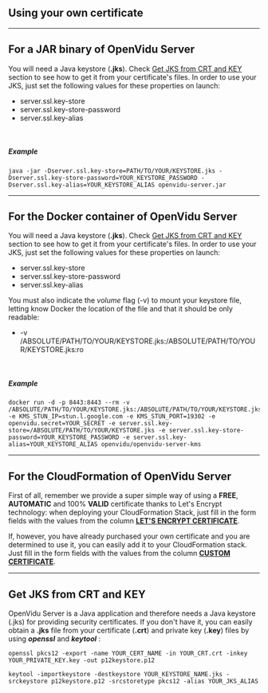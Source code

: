 <h2 id="section-title">Using your own certificate</h2>
<hr>

For a JAR binary of OpenVidu Server
------------------

You will need a Java keystore (**.jks**). Check [Get JKS from CRT and KEY](#get-jks-from-crt-and-key) section to see how to get it from your certificate's files.
In order to use your JKS, just set the following values for these properties on launch:

- server.ssl.key-store
- server.ssl.key-store-password
- server.ssl.key-alias

<br>

##### Example

```console
java -jar -Dserver.ssl.key-store=PATH/TO/YOUR/KEYSTORE.jks -Dserver.ssl.key-store-password=YOUR_KEYSTORE_PASSWORD -Dserver.ssl.key-alias=YOUR_KEYSTORE_ALIAS openvidu-server.jar
```

----------

For the Docker container of OpenVidu Server
------------------

You will need a Java keystore (**.jks**). Check [Get JKS from CRT and KEY](#get-jks-from-crt-and-key) section to see how to get it from your certificate's files.
In order to use your JKS, just set the following values for these properties on launch:

- server.ssl.key-store
- server.ssl.key-store-password
- server.ssl.key-alias

You must also indicate the _volume_ flag (-v) to mount your keystore file, letting know Docker the location of the file and that it should be only readable:

- -v /ABSOLUTE/PATH/TO/YOUR/KEYSTORE.jks:/ABSOLUTE/PATH/TO/YOUR/KEYSTORE.jks:ro

<br>

##### Example

```console
docker run -d -p 8443:8443 --rm -v /ABSOLUTE/PATH/TO/YOUR/KEYSTORE.jks:/ABSOLUTE/PATH/TO/YOUR/KEYSTORE.jks:ro -e KMS_STUN_IP=stun.l.google.com -e KMS_STUN_PORT=19302 -e openvidu.secret=YOUR_SECRET -e server.ssl.key-store=/ABSOLUTE/PATH/TO/YOUR/KEYSTORE.jks -e server.ssl.key-store-password=YOUR_KEYSTORE_PASSWORD -e server.ssl.key-alias=YOUR_KEYSTORE_ALIAS openvidu/openvidu-server-kms
```

----------

For the CloudFormation of OpenVidu Server
------------------

First of all, remember we provide a super simple way of using a **FREE**, **AUTOMATIC** and 100% **VALID** certificate thanks to Let's Encrypt technology: when deploying your CloudFormation Stack, just fill in the form fields with the values from the column **[LET'S ENCRYPT CERTIFICATE](/deployment/deploying-aws#4-complete-the-configuration-fields)**.

If, however, you have already purchased your own certificate and you are determined to use it, you can easily add it to your CloudFormation stack. Just fill in the form fields with the values from the column **[CUSTOM CERTIFICATE](/deployment/deploying-aws#4-complete-the-configuration-fields)**.

----------

Get JKS from CRT and KEY
------------------

OpenVidu Server is a Java application and therefore needs a Java keystore (.jks) for providing security certificates. If you don't have it, you can easily obtain a **.jks** file from your certificate (**.crt**) and private key (**.key**) files by using **_openssl_** and **_keytool_** :

```console
openssl pkcs12 -export -name YOUR_CERT_NAME -in YOUR_CRT.crt -inkey YOUR_PRIVATE_KEY.key -out p12keystore.p12
```

```console
keytool -importkeystore -destkeystore YOUR_KEYSTORE_NAME.jks -srckeystore p12keystore.p12 -srcstoretype pkcs12 -alias YOUR_JKS_ALIAS
```